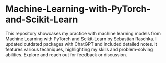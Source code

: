 # Machine-Learning-with-PyTorch-and-Scikit-Learn
This repository showcases my practice with machine learning models from Machine Learning with PyTorch and Scikit-Learn by Sebastian Raschka. I updated outdated packages with ChatGPT and included detailed notes. It features various techniques, highlighting my skills and problem-solving abilities. Explore and reach out for feedback or discussion.
